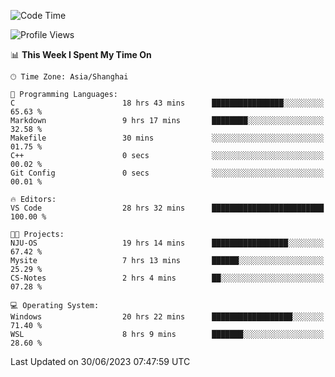<!--START_SECTION:waka-->
![Code Time](http://img.shields.io/badge/Code%20Time-1%2C034%20hrs%2010%20mins-blue)

![Profile Views](http://img.shields.io/badge/Profile%20Views-0-blue)

📊 **This Week I Spent My Time On** 

```text
🕑︎ Time Zone: Asia/Shanghai

💬 Programming Languages: 
C                        18 hrs 43 mins      ████████████████░░░░░░░░░   65.63 % 
Markdown                 9 hrs 17 mins       ████████░░░░░░░░░░░░░░░░░   32.58 % 
Makefile                 30 mins             ░░░░░░░░░░░░░░░░░░░░░░░░░   01.75 % 
C++                      0 secs              ░░░░░░░░░░░░░░░░░░░░░░░░░   00.02 % 
Git Config               0 secs              ░░░░░░░░░░░░░░░░░░░░░░░░░   00.01 % 

🔥 Editors: 
VS Code                  28 hrs 32 mins      █████████████████████████   100.00 % 

🐱‍💻 Projects: 
NJU-OS                   19 hrs 14 mins      █████████████████░░░░░░░░   67.42 % 
Mysite                   7 hrs 13 mins       ██████░░░░░░░░░░░░░░░░░░░   25.29 % 
CS-Notes                 2 hrs 4 mins        ██░░░░░░░░░░░░░░░░░░░░░░░   07.28 % 

💻 Operating System: 
Windows                  20 hrs 22 mins      ██████████████████░░░░░░░   71.40 % 
WSL                      8 hrs 9 mins        ███████░░░░░░░░░░░░░░░░░░   28.60 % 
```


 Last Updated on 30/06/2023 07:47:59 UTC
<!--END_SECTION:waka-->